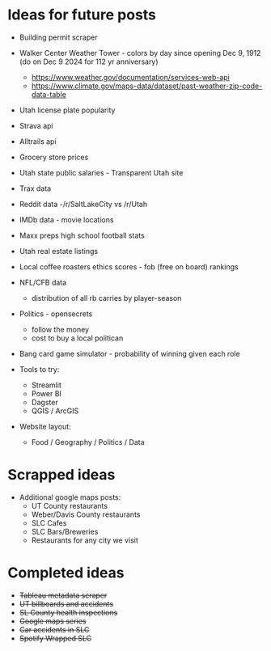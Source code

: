 # Ideas for future posts

* Building permit scraper
* Walker Center Weather Tower - colors by day since opening Dec 9, 1912 (do on Dec 9 2024 for 112 yr anniversary)
  * https://www.weather.gov/documentation/services-web-api
  * https://www.climate.gov/maps-data/dataset/past-weather-zip-code-data-table
* Utah license plate popularity
* Strava api
* Alltrails api
* Grocery store prices
* Utah state public salaries - Transparent Utah site
* Trax data
* Reddit data -/r/SaltLakeCity vs /r/Utah
* IMDb data - movie locations
* Maxx preps high school football stats
* Utah real estate listings
* Local coffee roasters ethics scores - fob (free on board) rankings
* NFL/CFB data
  * distribution of all rb carries by player-season
* Politics - opensecrets
  * follow the money
  * cost to buy a local politican
* Bang card game simulator - probability of winning given each role

* Tools to try:
  * Streamlit
  * Power BI
  * Dagster
  * QGIS / ArcGIS
* Website layout:
  * Food / Geography / Politics / Data

# Scrapped ideas

* Additional google maps posts:
  * UT County restaurants
  * Weber/Davis County restaurants
  * SLC Cafes
  * SLC Bars/Breweries
  * Restaurants for any city we visit

# Completed ideas

* ~~Tableau metadata scraper~~
* ~~UT billboards and accidents~~
* ~~SL County health inspections~~
* ~~Google maps series~~
* ~~Car accidents in SLC~~
* ~~Spotify Wrapped SLC~~